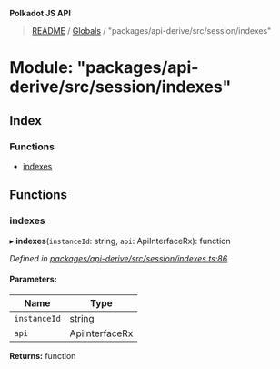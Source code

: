 **Polkadot JS API**

> [README](../README.md) / [Globals](../globals.md) / "packages/api-derive/src/session/indexes"

# Module: "packages/api-derive/src/session/indexes"

## Index

### Functions

* [indexes](_packages_api_derive_src_session_indexes_.md#indexes)

## Functions

### indexes

▸ **indexes**(`instanceId`: string, `api`: ApiInterfaceRx): function

*Defined in [packages/api-derive/src/session/indexes.ts:86](https://github.com/polkadot-js/api/blob/5577723b7/packages/api-derive/src/session/indexes.ts#L86)*

#### Parameters:

Name | Type |
------ | ------ |
`instanceId` | string |
`api` | ApiInterfaceRx |

**Returns:** function
